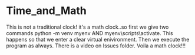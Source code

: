 # Time_and_Math
This is not a traditional clock! it's a math clock..so first we give two commands python -m venv myenv   AND   myenv\scripts\activate. This happens so that we enter a clear virtual enivironment. Then we execute the program as always. There is a video on Issues folder. Voila a math clock!!!

